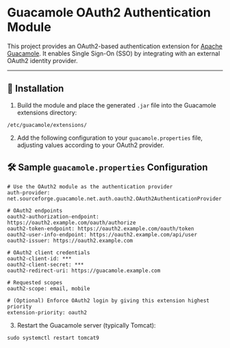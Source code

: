 # Guacamole OAuth2 Authentication Module

This project provides an OAuth2-based authentication extension for [Apache Guacamole](https://guacamole.apache.org/). It enables Single Sign-On (SSO) by integrating with an external OAuth2 identity provider.

---

## 🔧 Installation

1. Build the module and place the generated `.jar` file into the Guacamole extensions directory:

```/etc/guacamole/extensions/```


2. Add the following configuration to your `guacamole.properties` file, adjusting values according to your OAuth2 provider.


## 🛠️ Sample `guacamole.properties` Configuration

```properties
# Use the OAuth2 module as the authentication provider
auth-provider: net.sourceforge.guacamole.net.auth.oauth2.OAuth2AuthenticationProvider

# OAuth2 endpoints
oauth2-authorization-endpoint: https://oauth2.example.com/oauth/authorize
oauth2-token-endpoint: https://oauth2.example.com/oauth/token
oauth2-user-info-endpoint: https://oauth2.example.com/api/user
oauth2-issuer: https://oauth2.example.com

# OAuth2 client credentials
oauth2-client-id: ***
oauth2-client-secret: ***
oauth2-redirect-uri: https://guacamole.example.com

# Requested scopes
oauth2-scope: email, mobile

# (Optional) Enforce OAuth2 login by giving this extension highest priority
extension-priority: oauth2
```

3. Restart the Guacamole server (typically Tomcat):

``` sudo systemctl restart tomcat9 ```
